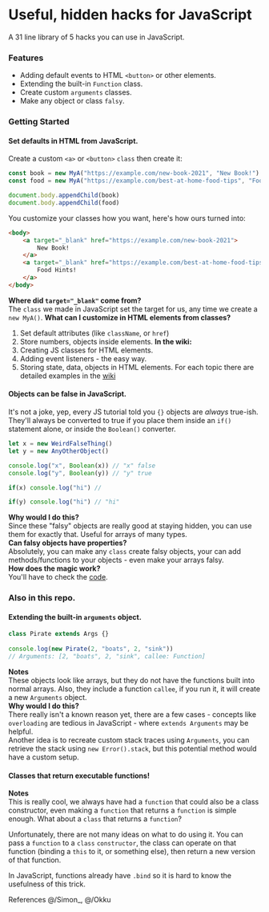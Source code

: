 # Useful, hidden hacks for JavaScript


A 31 line library of 5 hacks you can use in JavaScript.

### Features

- Adding default events to HTML `<button>` or other elements.
- Extending the built-in `Function` class.
- Create custom `arguments` classes.
- Make any object or class `falsy`.

### Getting Started
#### Set defaults in HTML from JavaScript. 
Create a custom `<a>` or `<button>` `class` then create it:

```js
const book = new MyA("https://example.com/new-book-2021", "New Book!")
const food = new MyA("https://example.com/best-at-home-food-tips", "Food Hints!")

document.body.appendChild(book)
document.body.appendChild(food)
```

You customize your classes how you want, here's how ours turned into:

```html
<body>
	<a target="_blank" href="https://example.com/new-book-2021">
		New Book!
	</a>
	<a target="_blank" href="https://example.com/best-at-home-food-tips">
		Food Hints!
	</a>
</body>
```

**Where did `target="_blank"` come from?**  
The `class` we made in JavaScript set the target for us, 
any time we create a `new MyA()`.
**What can I customize in HTML elements from classes?**  
1. Set default attributes (like `className`, or `href`)
2. Store numbers, objects inside elements. 
**In the wiki:**  
1. Creating JS classes for HTML elements.
2. Adding event listeners - the easy way.
3. Storing state, data, objects in HTML elements.
For each topic there are detailed examples in the [wiki](https://github.com/VSADX/exotic-classes-falsy-objects/wiki/Extending-HTML-Elements)
  
#### Objects can be false in JavaScript.
It's not a joke, yep, every JS tutorial told you `{}` objects are 
_always_ true-ish. They'll always be converted to true if you place them 
inside an `if()` statement alone, or inside the `Boolean()` converter.
  
```js
let x = new WeirdFalseThing()
let y = new AnyOtherObject()

console.log("x", Boolean(x)) // "x" false
console.log("y", Boolean(y)) // "y" true

if(x) console.log("hi") // 

if(y) console.log("hi") // "hi"
```
  
**Why would I do this?**  
Since these "falsy" objects are really good at staying hidden, 
you can use them for exactly that. Useful for arrays of many types.  
**Can falsy objects have properties?**  
Absolutely, you can make any `class` create falsy objects, 
your can add methods/functions to your objects - even make 
your arrays falsy.  
**How does the magic work?**  
You'll have to check the [code](https://github.com/VSADX/exotic-classes-falsy-objects/blob/main/extend-exotic-objects.js#L5).
  
### Also in this repo.

#### Extending the built-in `arguments` object.
```js
class Pirate extends Args {}
  
console.log(new Pirate(2, "boats", 2, "sink")) 
// Arguments: [2, "boats", 2, "sink", callee: Function]
```
**Notes**  
These objects look like arrays, but they do not have the functions 
built into normal arrays. Also, they include a function `callee`, if you 
run it, it will create a new `Arguments` object.  
**Why would I do this?**  
There really isn't a known reason yet, there are a few cases - concepts 
like `overloading` are tedious in JavaScript - where `extends Arguments` 
may be helpful.  
Another idea is to recreate custom stack traces using `Arguments`, you can 
retrieve the stack using `new Error().stack`, but this potential method would 
have a custom setup.  
  
#### Classes that return executable functions!
**Notes**  
This is really cool, we always have had a `function` that could also be a 
class constructor, even making a `function` that returns a `function` is 
simple enough. What about a `class` that returns a `function`?
    
Unfortunately, there are not many ideas on what to do using it. You can 
pass a `function` to a `class` `constructor`, the class can operate on that 
function (binding a `this` to it, or something else), then return a new version 
of that function.
  
In JavaScript, functions already have `.bind` so it is hard to know the 
usefulness of this trick.

References
@/Simon_, @/Okku
